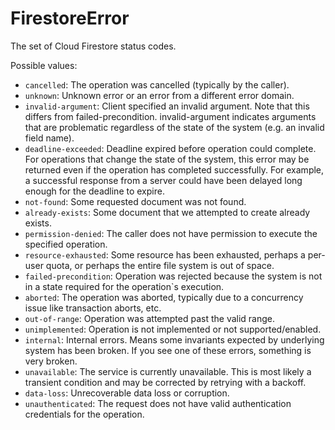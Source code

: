 # FirestoreError

The set of Cloud Firestore status codes.

Possible values:

- `cancelled`: The operation was cancelled (typically by the caller).
- `unknown`: Unknown error or an error from a different error domain.
- `invalid-argument`: Client specified an invalid argument. Note that this differs from failed-precondition. invalid-argument indicates arguments that are problematic regardless of the state of the system (e.g. an invalid field name).
- `deadline-exceeded`: Deadline expired before operation could complete. For operations that change the state of the system, this error may be returned even if the operation has completed successfully. For example, a successful response from a server could have been delayed long enough for the deadline to expire.
- `not-found`: Some requested document was not found.
- `already-exists`: Some document that we attempted to create already exists.
- `permission-denied`: The caller does not have permission to execute the specified operation.
- `resource-exhausted`: Some resource has been exhausted, perhaps a per-user quota, or perhaps the entire file system is out of space.
- `failed-precondition`: Operation was rejected because the system is not in a state required for the operation`s execution.
- `aborted`: The operation was aborted, typically due to a concurrency issue like transaction aborts, etc.
- `out-of-range`: Operation was attempted past the valid range.
- `unimplemented`: Operation is not implemented or not supported/enabled.
- `internal`: Internal errors. Means some invariants expected by underlying system has been broken. If you see one of these errors, something is very broken.
- `unavailable`: The service is currently unavailable. This is most likely a transient condition and may be corrected by retrying with a backoff.
- `data-loss`: Unrecoverable data loss or corruption.
- `unauthenticated`: The request does not have valid authentication credentials for the operation.